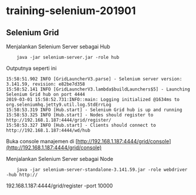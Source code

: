 # training-selenium-201901

## Selenium Grid ##

Menjalankan Selenium Server sebagai Hub

        java -jar selenium-server.jar -role hub

Outputnya seperti ini

```
15:58:51.902 INFO [GridLauncherV3.parse] - Selenium server version: 3.141.59, revision: e82be7d358
15:58:52.141 INFO [GridLauncherV3.lambda$buildLaunchers$5] - Launching Selenium Grid hub on port 4444
2019-03-01 15:58:52.731:INFO::main: Logging initialized @1634ms to org.seleniumhq.jetty9.util.log.StdErrLog
15:58:53.319 INFO [Hub.start] - Selenium Grid hub is up and running
15:58:53.325 INFO [Hub.start] - Nodes should register to http://192.168.1.187:4444/grid/register/
15:58:53.327 INFO [Hub.start] - Clients should connect to http://192.168.1.187:4444/wd/hub
```

Buka console manajemen di [http://192.168.1.187:4444/grid/console](http://192.168.1.187:4444/grid/console)

Menjalankan Selenium Server sebagai Node

        java -jar selenium-server-standalone-3.141.59.jar -role webdriver -hub http://
192.168.1.187:4444/grid/register -port 10000

